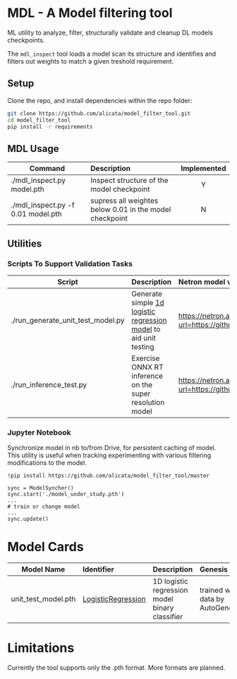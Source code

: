 # MDL - A Model filtering tool
ML utility to analyze, filter, structurally validate and cleanup DL models checkpoints. 

The `mdl_inspect` tool loads a model scan its structure and identifies and filters out weights to match a given treshold requirement. 

## Setup

Clone the repo, and install dependencies within the repo folder:

```bash
git clone https://github.com/alicata/model_filter_tool.git 
cd model_filter_tool
pip install -r requirements
```

## MDL Usage
| Command          | Description   | Implemented |
| ---------------- |:-------------| :-----:|
| ./mdl_inspect.py model.pth | Inspect structure of the model checkpoint | Y |
| ./mdl_inspect.py -f 0.01 model.pth | supress all weightes below 0.01 in the model checkpoint | N |


## Utilities
### Scripts To Support Validation Tasks
| Script          | Description   | Netron model visualization   | Implemented |
| ---------------- |:-------------|:-------------| :-----:|
| ./run_generate_unit_test_model.py| Generate simple [1d logistic regression model](https://github.com/alicata/model_filter_tool/blob/main/trainers/trainer_simple.py#L8) to aid unit testing | https://netron.app/?url=https://github.com/alicata/model_filter_tool/blob/main/models/unit_test_model.pth | Y |
| ./run_inference_test.py | Exercise ONNX RT inference on the super resolution model | https://netron.app/?url=https://github.com/alicata/model_filter_tool/blob/main/models/model.super_resolution.onnx |Y |

### Jupyter Notebook
Synchronize model in nb to/from Drive, for persistent caching of model.
This utility is useful when tracking experimenting with various filtering modifications to the model.
```
!pip install https://github.com/alicata/model_filter_tool/master

sync = ModelSyncher()
sync.start('./model_under_study.pth')
...
# train or change model
...
sync.update()

```

# Model Cards
| Model Name       | Identifier  | Description   |  Genesis | Netron model visualization   |
| ---------------- | :------------- | :------------- | :------------- | :-----: |
| unit_test_model.pth | [LogisticRegression](https://github.com/alicata/model_filter_tool/blob/main/trainers/trainer_simple.py#L8) | 1D logistic regression model binary classifier | trained with synthetic data by AutoGeneratorTrainer | https://netron.app/?url=https://github.com/alicata/model_filter_tool/blob/main/models/unit_test_model.pth |


# Limitations
Currently the tool supports only the .pth format. More formats are planned. 

